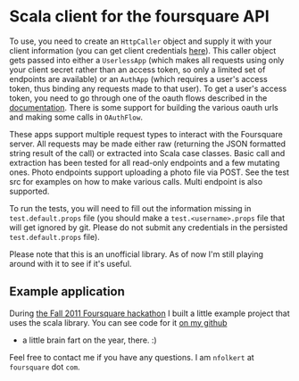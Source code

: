 # Scala client for the foursquare API

To use, you need to create an `HttpCaller` object and supply it
with your client information (you can get client credentials
[here](https://foursquare.com/oauth)).  This caller object gets passed into
either a `UserlessApp` (which makes all requests using only your client
secret rather than an access token, so only a limited set of endpoints
are available) or an `AuthApp` (which requires a user's access token,
thus binding any requests made to that user).  To get a user's access
token, you need to go through one of the oauth flows described in the
[documentation](https://developer.foursquare.com/docs/oauth.html).  There is some support
for building the various oauth urls and making some calls in `OAuthFlow`.

These apps support multiple request types to interact with the
Foursquare server.  All requests may be made either raw (returning the
JSON formatted string result of the call) or extracted into Scala case
classes.  Basic call and extraction has been tested for all read-only
endpoints and a few mutating ones.  Photo endpoints support uploading
a photo file via POST.  See the test src for examples on how to make
various calls.  Multi endpoint is also supported.

To run the tests, you will need to fill out the information missing in
`test.default.props` file (you should make a `test.<username>.props` file
that will get ignored by git.  Please do not submit any credentials in
the persisted `test.default.props` file).

Please note that this is an unofficial library.  As of now I'm still
playing around with it to see if it's useful.

## Example application

During [the Fall 2011 Foursquare hackathon](http://blog.foursquare.com/2011/09/28/announcing-the-global-hackathon-winners/)
I built a little example project that uses the scala library.
You can see code for it [on my github](https://github.com/nfolkert/foursquare-hackathon-09-2012)
- a little brain fart on the year, there.  :)

Feel free to contact me if you have any questions.  I am `nfolkert` at
`foursquare` dot `com`.
